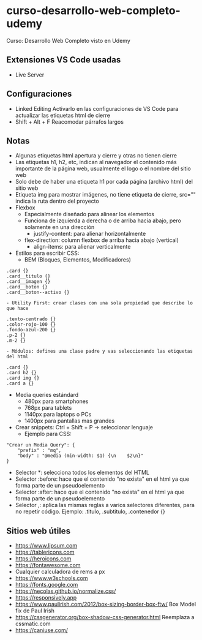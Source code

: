 # curso-desarrollo-web-completo-udemy
Curso: Desarrollo Web Completo visto en Udemy

## Extensiones VS Code usadas
- Live Server

## Configuraciones
- Linked Editing    Activarlo en las configuraciones de VS Code para actualizar las etiquetas html de cierre
- Shift + Alt + F   Reacomodar párrafos largos

## Notas
- Algunas etiquetas html apertura y cierre y otras no tienen cierre
- Las etiquetas h1, h2, etc, indican al navegador el contenido más importante de la página web, usualmente el logo o el nombre del sitio web
- Solo debe de haber una etiqueta h1 por cada página (archivo html) del sitio web
- Etiqueta img para mostrar imágenes, no tiene etiqueta de cierre, src="" indica la ruta dentro del proyecto
- Flexbox
    - Especialmente diseñado para alinear los elementos
    - Funciona de izquierda a derecha o de arriba hacia abajo, pero solamente en una dirección
        - justify-content: para alienar horizontalmente
    - flex-direction: column    flexbox de arriba hacia abajo (vertical)
        - align-items: para alienar verticalmente
- Estilos para escribir CSS:
    - BEM (Bloques, Elementos, Modificadores)
```
.card {}
.card__titulo {}
.card__imagen {}
.card__boton {}
.card__boton--activo {}
```
    - Utility First: crear clases con una sola propiedad que describe lo que hace
```
.texto-centrado {}
.color-rojo-100 {}
.fondo-azul-200 {}
.p-2 {}
.m-2 {}
```
    - Módulos: defines una clase padre y vas seleccionando las etiquetas del html
```
.card {}
.card h2 {}
.card img {}
.card a {}
```
- Media queries estándard
    - 480px para smartphones
    - 768px para tablets
    - 1140px para laptops o PCs
    - 1400px para pantallas mas grandes
- Crear snippets: Ctrl + Shift + P -> seleccionar lenguaje
    - Ejemplo para CSS:
```
"Crear un Media Query": {
    "prefix" : "mq",
    "body" : "@media (min-width: $1) {\n    $2\n}"
}
```

- Selector *: selecciona todos los elementos del HTML
- Selector :before: hace que el contenido "no exista" en el html ya que forma parte de un pseudoelemento 
- Selector :after: hace que el contenido "no exista" en el html ya que forma parte de un pseudoelemento 
- Selector ,: aplica las mismas reglas a varios selectores diferentes, para no repetir código. Ejemplo: .titulo, .subtitulo, .contenedor {}

## Sitios web útiles
- https://www.lipsum.com
- https://tablericons.com
- https://heroicons.com
- https://fontawesome.com
- Cualquier calculadora de rems a px
- https://www.w3schools.com
- https://fonts.google.com
- https://necolas.github.io/normalize.css/
- https://responsively.app
- https://www.paulirish.com/2012/box-sizing-border-box-ftw/         Box Model fix de Paul Irish
- https://cssgenerator.org/box-shadow-css-generator.html            Reemplaza a cssmatic.com
- https://caniuse.com/